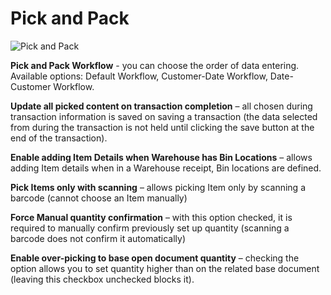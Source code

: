 # Pick and Pack

![Pick and Pack](./media/cc-pick-and-pack.jpg)

**Pick and Pack Workflow** - you can choose the order of data entering. Available options: Default Workflow, Customer-Date Workflow, Date-Customer Workflow.

**Update all picked content on transaction completion** – all chosen during transaction information is saved on saving a transaction (the data selected from during the transaction is not held until clicking the save button at the end of the transaction).

**Enable adding Item Details when Warehouse has Bin Locations** – allows adding Item details when in a Warehouse receipt, Bin locations are defined.

**Pick Items only with scanning** – allows picking Item only by scanning a barcode (cannot choose an Item manually)

**Force Manual quantity confirmation** – with this option checked, it is required to manually confirm previously set up quantity (scanning a barcode does not confirm it automatically)

**Enable over-picking to base open document quantity** – checking the option allows you to set quantity higher than on the related base document (leaving this checkbox unchecked blocks it).

